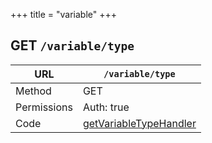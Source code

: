 +++
title = "variable"
+++


## GET `/variable/type`

URL         | **`/variable/type`**
----------- |----------
Method      | GET     
Permissions |  Auth: true
Code        | [getVariableTypeHandler](https://github.com/ovh/cds/search?q=%22func+%28api+*API%29+getVariableTypeHandler%22)
    









